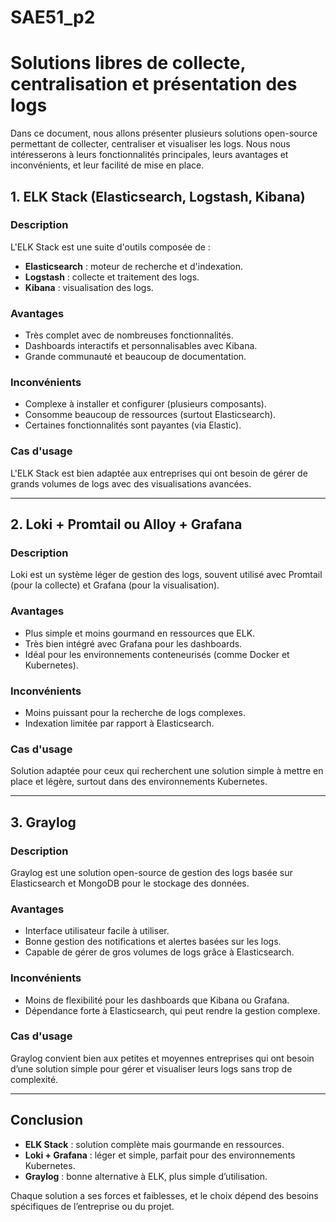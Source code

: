 # SAE51_p2

# Solutions libres de collecte, centralisation et présentation des logs

Dans ce document, nous allons présenter plusieurs solutions open-source permettant de collecter, centraliser et visualiser les logs. Nous nous intéresserons à leurs fonctionnalités principales, leurs avantages et inconvénients, et leur facilité de mise en place.

## 1. **ELK Stack (Elasticsearch, Logstash, Kibana)**

### Description
L'ELK Stack est une suite d'outils composée de :
- **Elasticsearch** : moteur de recherche et d'indexation.
- **Logstash** : collecte et traitement des logs.
- **Kibana** : visualisation des logs.

### Avantages
- Très complet avec de nombreuses fonctionnalités.
- Dashboards interactifs et personnalisables avec Kibana.
- Grande communauté et beaucoup de documentation.

### Inconvénients
- Complexe à installer et configurer (plusieurs composants).
- Consomme beaucoup de ressources (surtout Elasticsearch).
- Certaines fonctionnalités sont payantes (via Elastic).

### Cas d'usage
L'ELK Stack est bien adaptée aux entreprises qui ont besoin de gérer de grands volumes de logs avec des visualisations avancées.

---

## 2. **Loki + Promtail ou Alloy + Grafana**

### Description
Loki est un système léger de gestion des logs, souvent utilisé avec Promtail (pour la collecte) et Grafana (pour la visualisation).

### Avantages
- Plus simple et moins gourmand en ressources que ELK.
- Très bien intégré avec Grafana pour les dashboards.
- Idéal pour les environnements conteneurisés (comme Docker et Kubernetes).

### Inconvénients
- Moins puissant pour la recherche de logs complexes.
- Indexation limitée par rapport à Elasticsearch.

### Cas d'usage
Solution adaptée pour ceux qui recherchent une solution simple à mettre en place et légère, surtout dans des environnements Kubernetes.

---

## 3. **Graylog**

### Description
Graylog est une solution open-source de gestion des logs basée sur Elasticsearch et MongoDB pour le stockage des données.

### Avantages
- Interface utilisateur facile à utiliser.
- Bonne gestion des notifications et alertes basées sur les logs.
- Capable de gérer de gros volumes de logs grâce à Elasticsearch.

### Inconvénients
- Moins de flexibilité pour les dashboards que Kibana ou Grafana.
- Dépendance forte à Elasticsearch, qui peut rendre la gestion complexe.

### Cas d'usage
Graylog convient bien aux petites et moyennes entreprises qui ont besoin d’une solution simple pour gérer et visualiser leurs logs sans trop de complexité.

---

## Conclusion

- **ELK Stack** : solution complète mais gourmande en ressources.
- **Loki + Grafana** : léger et simple, parfait pour des environnements Kubernetes.
- **Graylog** : bonne alternative à ELK, plus simple d’utilisation.

Chaque solution a ses forces et faiblesses, et le choix dépend des besoins spécifiques de l’entreprise ou du projet.

